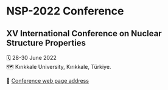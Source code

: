 # NSP-2022 Conference

## XV International Conference on Nuclear Structure Properties

🗓 28-30 June 2022  
🗺 Kırıkkale University, Kırıkkale, Türkiye. 

🔗 [Conference web page address](http://nsp2022.kku.edu.tr)
